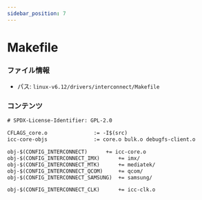 ```yaml
---
sidebar_position: 7
---
```

# Makefile

### ファイル情報

- パス: `linux-v6.12/drivers/interconnect/Makefile`

### コンテンツ

```txt
# SPDX-License-Identifier: GPL-2.0

CFLAGS_core.o				:= -I$(src)
icc-core-objs				:= core.o bulk.o debugfs-client.o

obj-$(CONFIG_INTERCONNECT)		+= icc-core.o
obj-$(CONFIG_INTERCONNECT_IMX)		+= imx/
obj-$(CONFIG_INTERCONNECT_MTK)		+= mediatek/
obj-$(CONFIG_INTERCONNECT_QCOM)		+= qcom/
obj-$(CONFIG_INTERCONNECT_SAMSUNG)	+= samsung/

obj-$(CONFIG_INTERCONNECT_CLK)		+= icc-clk.o

```
